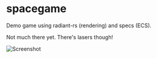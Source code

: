# spacegame
Demo game using radiant-rs (rendering) and specs (ECS).

Not much there yet. There's lasers though!

![Screenshot](https://sinesc.github.io/images/spacegame/screenshot1.png "Screenshot")
